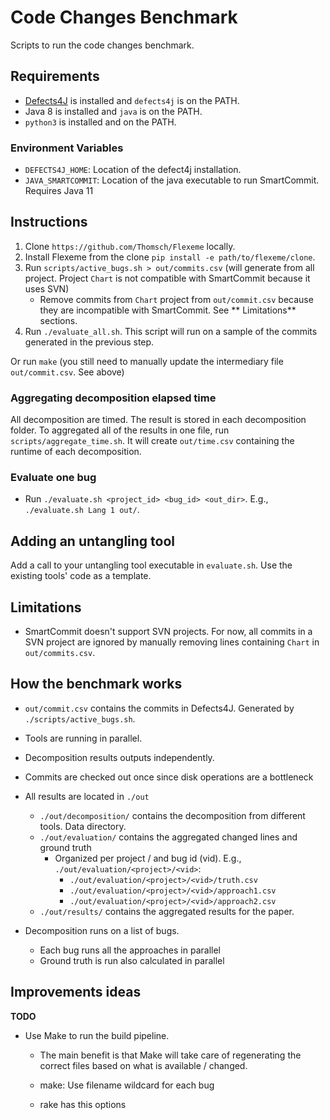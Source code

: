 # Code Changes Benchmark
Scripts to run the code changes benchmark.

## Requirements
- [Defects4J](https://github.com/rjust/defects4j) is installed and `defects4j` is on the PATH.
- Java 8 is installed and `java` is on the PATH.
- `python3` is installed and on the PATH.

### Environment Variables
- `DEFECTS4J_HOME`: Location of the defect4j installation.
- `JAVA_SMARTCOMMIT`: Location of the java executable to run SmartCommit. Requires Java 11

## Instructions
1. Clone `https://github.com/Thomsch/Flexeme` locally.
2. Install Flexeme from the clone `pip install -e path/to/flexeme/clone`.
3. Run `scripts/active_bugs.sh > out/commits.csv` (will generate from all project. Project `Chart` is not compatible
   with SmartCommit because it uses SVN)
    - Remove commits from `Chart` project from `out/commit.csv` because they are incompatible with SmartCommit. See **
      Limitations** sections.
4. Run `./evaluate_all.sh`. This script will run on a sample of the commits generated in the previous step.

Or run `make` (you still need to manually update the intermediary file `out/commit.csv`. See above)

### Aggregating decomposition elapsed time
All decomposition are timed. The result is stored in each decomposition folder.
To aggregated all of the results in one file, run `scripts/aggregate_time.sh`. 
It will create `out/time.csv` containing the runtime of each decomposition.

### Evaluate one bug
- Run `./evaluate.sh <project_id> <bug_id> <out_dir>`. E.g., `./evaluate.sh Lang 1 out/`.

## Adding an untangling tool
Add a call to your untangling tool executable in `evaluate.sh`. Use the existing tools' code as a template.

## Limitations
- SmartCommit doesn't support SVN projects. For now, all commits in a SVN project are ignored by manually removing lines containing `Chart` in `out/commits.csv`.
## How the benchmark works
- `out/commit.csv` contains the commits in Defects4J. Generated by `./scripts/active_bugs.sh`.
- Tools are running in parallel.
- Decomposition results outputs independently.
- Commits are checked out once since disk operations are a bottleneck
- All results are located in `./out`
    - `./out/decomposition/` contains the decomposition from different tools. Data directory.
    - `./out/evaluation/` contains the aggregated changed lines and ground truth
        - Organized per project / and bug id (vid). E.g., `./out/evaluation/<project>/<vid>`:
            - `./out/evaluation/<project>/<vid>/truth.csv`
            - `./out/evaluation/<project>/<vid>/approach1.csv`
            - `./out/evaluation/<project>/<vid>/approach2.csv`
    - `./out/results/` contains the aggregated results for the paper.

- Decomposition runs on a list of bugs.
    - Each bug runs all the approaches in parallel
    - Ground truth is run also calculated in parallel

## Improvements ideas
**TODO**
- Use Make to run the build pipeline.
    - The main benefit is that Make will take care of regenerating the correct files based on what is available / changed.

    - make: Use filename wildcard for each bug
    - rake has this options
